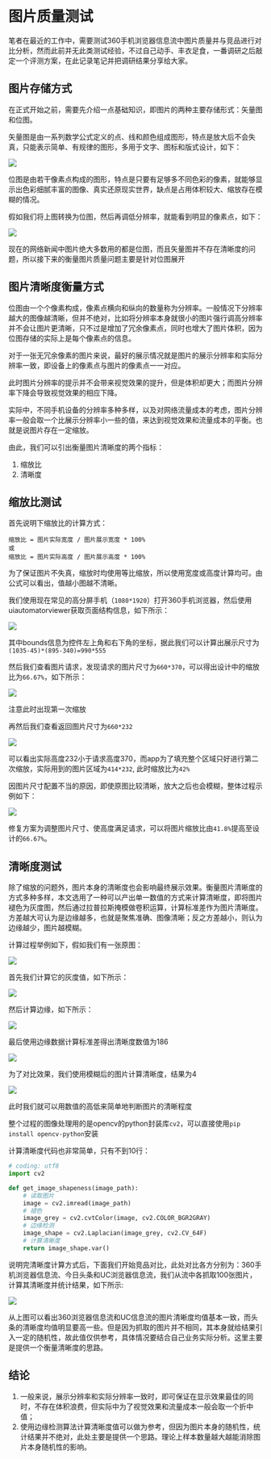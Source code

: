 # 图片质量测试

笔者在最近的工作中，需要测试360手机浏览器信息流中图片质量并与竞品进行对比分析，然而此前并无此类测试经验，不过自己动手、丰衣足食，一番调研之后敲定一个评测方案，在此记录笔记并把调研结果分享给大家。

## 图片存储方式
<!-- 说明一下图片的两种形式：位图和矢量图，有何不同 -->
在正式开始之前，需要先介绍一点基础知识，即图片的两种主要存储形式：矢量图和位图。

矢量图是由一系列数学公式定义的点、线和颜色组成图形，特点是放大后不会失真，只能表示简单、有规律的图形，多用于文字、图标和版式设计，如下：

![](./img/qtest.jpg)

位图是由若干像素点构成的图形，特点是只要有足够多不同色彩的像素，就能够显示出色彩细腻丰富的图像、真实还原现实世界，缺点是占用体积较大、缩放存在模糊的情况。

假如我们将上图转换为位图，然后再调低分辨率，就能看到明显的像素点，如下：

![](./img/qtest-bitmap.jpg)

<!-- 信息流展示图片绝大多数都是位图 -->
现在的网络新闻中图片绝大多数用的都是位图，而且矢量图并不存在清晰度的问题，所以接下来的衡量图片质量问题主要是针对位图展开


## 图片清晰度衡量方式
<!-- 位图、像素、分辨率和清晰度的关系 -->
位图由一个个像素构成，像素点横向和纵向的数量称为分辨率。一般情况下分辨率越大的图像越清晰，但并不绝对，比如将分辨率本身就很小的图片强行调高分辨率并不会让图片更清晰，只不过是增加了冗余像素点，同时也增大了图片体积，因为位图存储的实际上是每个像素点的信息。

对于一张无冗余像素的图片来说，最好的展示情况就是图片的展示分辨率和实际分辨率一致，即设备上的像素点与图片的像素点一一对应。

此时图片分辨率的提示并不会带来视觉效果的提升，但是体积却更大；而图片分辨率下降会导致视觉效果的相应下降。

实际中，不同手机设备的分辨率多种多样，以及对网络流量成本的考虑，图片分辨率一般会取一个比展示分辨率小一些的值，来达到视觉效果和流量成本的平衡。也就是说图片存在一定缩放。

由此，我们可以引出衡量图片清晰度的两个指标：
1. 缩放比
2. 清晰度

## 缩放比测试
首先说明下缩放比的计算方式：
```
缩放比 = 图片实际宽度 / 图片展示宽度 * 100%
或
缩放比 = 图片实际高度 / 图片展示高度 * 100%
```
为了保证图片不失真，缩放时均使用等比缩放，所以使用宽度或高度计算均可。由公式可以看出，值越小图越不清晰。

<!-- 使用uiautomatorviewer查看图片实际的展示大小 -->
我们使用现在常见的高分屏手机（`1080*1920`）打开360手机浏览器，然后使用uiautomatorviewer获取页面结构信息，如下所示：

![](./img/uiautomatorviewer-fake.jpg)

其中bounds信息为控件左上角和右下角的坐标，据此我们可以计算出展示尺寸为`(1035-45)*(895-340)=990*555`

然后我们查看图片请求，发现请求的图片尺寸为`660*370`，可以得出设计中的缩放比为`66.67%`，如下所示：

![](./img/request-size.jpg)

注意此时出现第一次缩放

再然后我们查看返回图片尺寸为`660*232`

![](./img/real-size.jpg)

可以看出实际高度232小于请求高度370，而app为了填充整个区域只好进行第二次缩放，实际用到的图片区域为`414*232`, 此时缩放比为`42%`

因图片尺寸配置不当的原因，即使原图比较清晰，放大之后也会模糊，整体过程示例如下：

![](./img/zoom-example.jpg)

修复方案为调整图片尺寸、使高度满足请求，可以将图片缩放比由`41.8%`提高至设计的`66.67%`。


## 清晰度测试
除了缩放的问题外，图片本身的清晰度也会影响最终展示效果。衡量图片清晰度的方式多种多样，本文选用了一种可以产出单一数值的方式来计算清晰度，即将图片褪色为灰度图，然后通过拉普拉斯掩模做卷积运算，计算标准差作为图片清晰度。方差越大可认为是边缘越多，也就是聚焦准确、图像清晰；反之方差越小，则认为边缘越少，图片越模糊。

<!-- （此处需要原图，灰度图） -->
计算过程举例如下，假如我们有一张原图：

![](./img/示例图_660_232.jpg)

首先我们计算它的灰度值，如下所示：

![](./img/示例图_660_232_grey.jpg)

然后计算边缘，如下所示：

![](./img/示例图_660_232_shape.jpg)

最后使用边缘数据计算标准差得出清晰度数值为186

![](./img/示例图_660_232_score.jpg)

为了对比效果，我们使用模糊后的图片计算清晰度，结果为4

![](./img/示例图_660_232_fuzzy_score.jpg)

此时我们就可以用数值的高低来简单地判断图片的清晰程度

整个过程的图像处理用的是opencv的python封装库`cv2`，可以直接使用`pip install opencv-python`安装

计算清晰度代码也非常简单，只有不到10行：
```python
# coding: utf8
import cv2

def get_image_shapeness(image_path):
    # 读取图片
    image = cv2.imread(image_path)
    # 褪色
    image_grey = cv2.cvtColor(image, cv2.COLOR_BGR2GRAY)
    # 边缘检测
    image_shape = cv2.Laplacian(image_grey, cv2.CV_64F)
    # 计算清晰度
    return image_shape.var()
```

说明完清晰度计算方式后，下面我们开始竞品对比，此处对比各方分别为：360手机浏览器信息流、今日头条和UC浏览器信息流，我们从流中各抓取100张图片，计算其清晰度并统计结果，如下所示:

![](./img/shapeness-2.0.png)

从上图可以看出360浏览器信息流和UC信息流的图片清晰度均值基本一致，而头条的清晰度均值明显要高一些。但是因为抓取的图片并不相同，其本身就给结果引入一定的随机性，故此值仅供参考，具体情况要结合自己业务实际分析。这里主要是提供一个衡量清晰度的思路。


## 结论
1. 一般来说，展示分辨率和实际分辨率一致时，即可保证在显示效果最佳的同时，不存在体积浪费，但实际中为了视觉效果和流量成本一般会取一个折中值；
2. 使用边缘检测算法计算清晰度值可以做为参考，但因为图片本身的随机性，统计结果并不绝对，此处主要是提供一个思路。理论上样本数量越大越能消除图片本身随机性的影响。